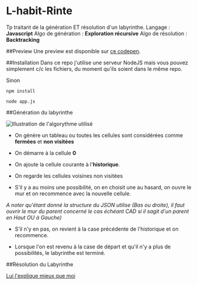 # L-habit-Rinte
Tp traitant de la génération ET résolution d'un labyrinthe.
Langage : **Javascript**
Algo de génération : **Exploration récursive**
Algo de résolution : **Backtracking**

##Preview
Une preview est disponible sur [ce codepen](http://codepen.io/Cyriaqu3/pen/YWPwMR).

##Installation
Dans ce repo j'utilise une serveur NodeJS mais vous pouvez simplement c/c les fichiers, du moment qu'ils soient dans le même repo.

Sinon

```npm install```

```node app.js```

##Génération du labyrinthe

![Illustration de l'algorythme utilisé](https://raw.githubusercontent.com/Cyriaqu3/L-habit-Rinte/master/public/img/maze_demo.gif)

- On génère un tableau ou toutes les cellules sont considérées comme **fermées** et **non visitées**

- On démarre à la cellule **0**

- On ajoute la cellule courante à l'**historique**.

- On regarde les cellules voisines non visitées

- S'il y a au moins une possibilité, on en choisit une au hasard, on ouvre le mur et on recommence avec la nouvelle cellule.

*A noter qu'étant donné la structure du JSON utilise (Bas ou droite), il faut ouvrir le mur du parent concerné le cas échéant CAD si il sagit d'un parent en Haut OU à Gauche)*

- S'il n'y en pas, on revient à la case précédente de l'historique et on recommence.

- Lorsque l'on est revenu à la case de départ et qu'il n'y a plus de possibilités, le labyrinthe est terminé.

##Résolution du Labyrinthe

[Lui l'explique mieux que moi](https://fr.wikipedia.org/wiki/Retour_sur_trace)
